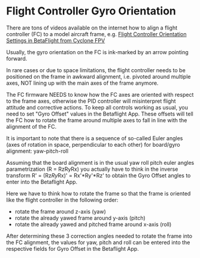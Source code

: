 # Flight Controller Gyro Orientation

There are tons of videos available on the internet how to align a flight controller (FC) to a model aircraft frame, e.g. [Flight Controller Orientation Settings in BetaFlight from Cyclone FPV](https://youtu.be/W-a7qCkV8SE)

Usually, the gyro orientation on the FC is ink-marked by an arrow pointing forward.

In rare cases or due to space limitations, the flight controller needs to be positioned on the frame in awkward alignment, i.e. pivoted around multiple axes, NOT lining up with the main axes of the frame anymore.

The FC firmware NEEDS to know how the FC axes are oriented with respect to the frame axes, otherwise the PID controller will misinterpret flight attitude and corrective actions. To keep all controls working as usual, you need to set "Gyro Offset" values in the Betaflight App. These offsets will tell the FC how to rotate the frame around multiple axes to fall in line with the alignment of the FC.

It is important to note that there is a sequence of so-called Euler angles (axes of rotation in space, perpendicular to each other) for board/gyro alignment: yaw-pitch-roll

Assuming that the board alignment is in the usual yaw roll pitch euler angles parametrization (R = RzRyRx) you actually have to think in the inverse transform R' = (Rz*Ry*Rx)' = Rx'*Ry'*Rz' to obtain the Gyro Offset angles to enter into the Betaflight App.

Here we have to think how to rotate the frame so that the frame is oriented like the flight controller in the following order:

- rotate the frame around z-axis (yaw)
- rotate the already yawed frame around y-axis (pitch)
- rotate the already yawed and pitched frame around x-axis (roll)

After determining these 3 correction angles needed to rotate the frame into the FC alignment, the values for yaw, pitch and roll can be entered into the respective fields for Gyro Offset in the Betaflight App.
